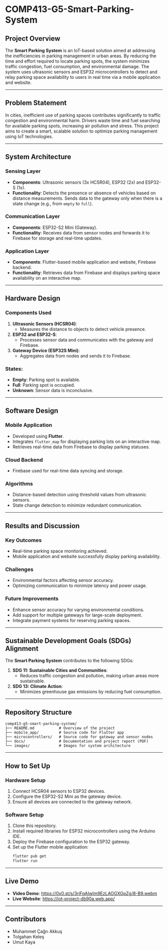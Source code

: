 # COMP413-G5-Smart-Parking-System

## Project Overview
The **Smart Parking System** is an IoT-based solution aimed at addressing the inefficiencies in parking management in urban areas. By reducing the time and effort required to locate parking spots, the system minimizes traffic congestion, fuel consumption, and environmental damage. The system uses ultrasonic sensors and ESP32 microcontrollers to detect and relay parking space availability to users in real time via a mobile application and website.

---

## Problem Statement
In cities, inefficient use of parking spaces contributes significantly to traffic congestion and environmental harm. Drivers waste time and fuel searching for available parking spots, increasing air pollution and stress. This project aims to create a smart, scalable solution to optimize parking management using IoT technologies.

---

## System Architecture

### **Sensing Layer**
- **Components**: Ultrasonic sensors (3x HCSR04), ESP32 (2x) and ESP32-S (1x).
- **Functionality**: Detects the presence or absence of vehicles based on distance measurements. Sends data to the gateway only when there is a state change (e.g., from `empty` to `full`).

### **Communication Layer**
- **Components**: ESP32-S2 Mini (Gateway).
- **Functionality**: Receives data from sensor nodes and forwards it to Firebase for storage and real-time updates.

### **Application Layer**
- **Components**: Flutter-based mobile application and website, Firebase backend.
- **Functionality**: Retrieves data from Firebase and displays parking space availability on an interactive map.

---

## Hardware Design
### Components Used
1. **Ultrasonic Sensors (HCSR04)**:
   - Measures the distance to objects to detect vehicle presence.
2. **ESP32 and ESP32-S**:
   - Processes sensor data and communicates with the gateway and Firebase.
3. **Gateway Device (ESP32S Mini)**:
   - Aggregates data from nodes and sends it to Firebase.

### States:
- **Empty**: Parking spot is available.
- **Full**: Parking spot is occupied.
- **Unknown**: Sensor data is inconclusive.

---

## Software Design

### Mobile Application
- Developed using **Flutter**.
- Integrates `flutter_map` for displaying parking lots on an interactive map.
- Retrieves real-time data from Firebase to display parking statuses.

### Cloud Backend
- Firebase used for real-time data syncing and storage.

### Algorithms
- Distance-based detection using threshold values from ultrasonic sensors.
- State change detection to minimize redundant communication.

---

## Results and Discussion
### Key Outcomes
- Real-time parking space monitoring achieved.
- Mobile application and website successfully display parking availability.

### Challenges
- Environmental factors affecting sensor accuracy.
- Optimizing communication to minimize latency and power usage.

### Future Improvements
- Enhance sensor accuracy for varying environmental conditions.
- Add support for multiple gateways for large-scale deployment.
- Integrate payment systems for reserving parking spaces.

---

## Sustainable Development Goals (SDGs) Alignment
The **Smart Parking System** contributes to the following SDGs:
1. **SDG 11: Sustainable Cities and Communities**:
   - Reduces traffic congestion and pollution, making urban areas more sustainable.
2. **SDG 13: Climate Action**:
   - Minimizes greenhouse gas emissions by reducing fuel consumption.

---

## Repository Structure
```
comp413-g5-smart-parking-system/
├── README.md           # Overview of the project
├── mobile_app/         # Source code for Flutter app
├── microcontrollers/   # Source code for gateway and sensor nodes
├── docs/               # Documentation and project report (PDF)
└── images/             # Images for system architecture
```

---

## How to Set Up

### Hardware Setup
1. Connect HCSR04 sensors to ESP32 devices.
2. Configure the ESP32-S2 Mini as the gateway device.
3. Ensure all devices are connected to the gateway network.

### Software Setup
1. Clone this repository.
2. Install required libraries for ESP32 microcontrollers using the Arduino IDE.
3. Deploy the Firebase configuration to the ESP32 gateway.
4. Set up the Flutter mobile application:
   ```bash
   flutter pub get
   flutter run
   ```

---

## Live Demo
- **Video Demo**: https://0x0.st/s/3riFpAIwIm9EzLAOGXGpZg/8-B9.webm
- **Live Website**: https://iot-project-db90a.web.app/

---

## Contributors
- Muhammet Çağrı Akkuş
- Tolgahan Keleş
- Umut Kaya
